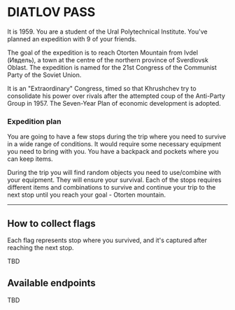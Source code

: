 # DIATLOV PASS

It is 1959. You are a student of the Ural Polytechnical Institute. You've planned an expedition with 9 of your friends.

The goal of the expedition is to reach Otorten Mountain from Ivdel (Ивдель), a town at the centre of the northern province of Sverdlovsk Oblast.
The expedition is named for the 21st Congress of the Communist Party of the Soviet Union. 

It is an "Extraordinary" Congress, timed so that Khrushchev try to consolidate his power over rivals after the attempted coup of the Anti-Party Group in 1957. 
The Seven-Year Plan of economic development is adopted.

### Expedition plan

You are going to have a few stops during the trip where you need to survive in a wide range of conditions.
It would require some necessary equipment you need to bring with you.
You have a backpack and pockets where you can keep items.

During the trip you will find random objects you need to use/combine with your equipment. 
They will ensure your survival.
Each of the stops requires different items and combinations to survive and continue your trip to the next stop until you reach your goal - Otorten mountain.

---

## How to collect flags

Each flag represents stop where you survived, and it's captured after reaching the next stop.

[comment]: <> ([List of stops and flags])
TBD


## Available endpoints

TBD